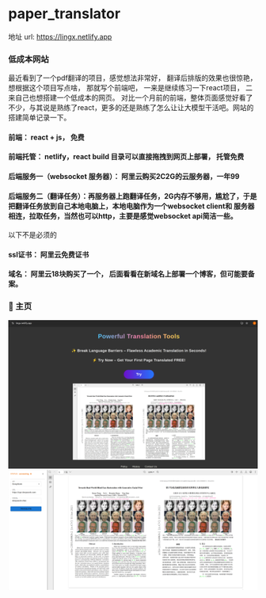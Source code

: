 # paper_translator
地址 url: https://lingx.netlify.app

### 低成本网站
最近看到了一个pdf翻译的项目，感觉想法非常好， 翻译后排版的效果也很惊艳， 想根据这个项目写点啥， 那就写个前端吧， 一来是继续练习一下react项目， 二来自己也想搭建一个低成本的网页。
对比一个月前的前端，整体页面感觉好看了不少，与其说是熟练了react，更多的还是熟练了怎么让让大模型干活吧。网站的搭建简单记录一下。
#### 前端： react + js， 免费
#### 前端托管： netlify，react build 目录可以直接拖拽到网页上部署， 托管免费
#### 后端服务一（websocket 服务器）： 阿里云购买2C2G的云服务器，一年99
#### 后端服务二（翻译任务）：再服务器上跑翻译任务，2G内存不够用，尴尬了，于是把翻译任务放到自己本地电脑上，本地电脑作为一个websocket client和 服务器相连，拉取任务，当然也可以http，主要是感觉websocket api简洁一些。 

以下不是必须的
#### ssl证书： 阿里云免费证书
#### 域名：  阿里云18块购买了一个， 后面看看在新域名上部署一个博客，但可能要备案。

### :art: 主页   
![](imgs/main.png)      
![](imgs/translator.png)  


